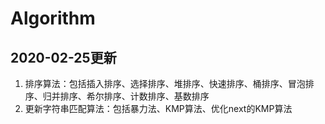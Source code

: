 # Algorithm

## 2020-02-25更新
1. 排序算法：包括插入排序、选择排序、堆排序、快速排序、桶排序、冒泡排序、归并排序、希尔排序、计数排序、基数排序
2. 更新字符串匹配算法：包括暴力法、KMP算法、优化next的KMP算法
